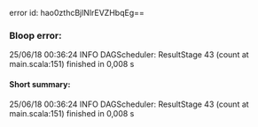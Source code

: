 error id: hao0zthcBjlNlrEVZHbqEg==
### Bloop error:

25/06/18 00:36:24 INFO DAGScheduler: ResultStage 43 (count at main.scala:151) finished in 0,008 s
#### Short summary: 

25/06/18 00:36:24 INFO DAGScheduler: ResultStage 43 (count at main.scala:151) finished in 0,008 s